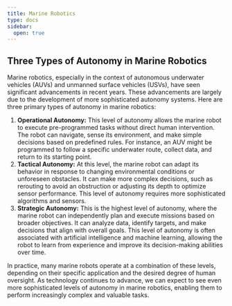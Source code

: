 ```yaml
---
title: Marine Robotics
type: docs
sidebar:
  open: true
---
```

## Three Types of Autonomy in Marine Robotics

Marine robotics, especially in the context of autonomous underwater vehicles (AUVs) and unmanned surface vehicles (USVs), have seen significant advancements in recent years. These advancements are largely due to the development of more sophisticated autonomy systems. Here are three primary types of autonomy in marine robotics:

1. **Operational Autonomy:** This level of autonomy allows the marine robot to execute pre-programmed tasks without direct human intervention. The robot can navigate, sense its environment, and make simple decisions based on predefined rules. For instance, an AUV might be programmed to follow a specific underwater route, collect data, and return to its starting point.
2. **Tactical Autonomy:** At this level, the marine robot can adapt its behavior in response to changing environmental conditions or unforeseen obstacles. It can make more complex decisions, such as rerouting to avoid an obstruction or adjusting its depth to optimize sensor performance. This level of autonomy requires more sophisticated algorithms and sensors.
3. **Strategic Autonomy:** This is the highest level of autonomy, where the marine robot can independently plan and execute missions based on broader objectives. It can analyze data, identify targets, and make decisions that align with overall goals. This level of autonomy is often associated with artificial intelligence and machine learning, allowing the robot to learn from experience and improve its decision-making abilities over time.

In practice, many marine robots operate at a combination of these levels, depending on their specific application and the desired degree of human oversight. As technology continues to advance, we can expect to see even more sophisticated levels of autonomy in marine robotics, enabling them to perform increasingly complex and valuable tasks.

